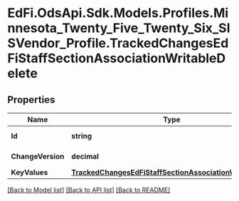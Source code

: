 # EdFi.OdsApi.Sdk.Models.Profiles.Minnesota_Twenty_Five_Twenty_Six_SISVendor_Profile.TrackedChangesEdFiStaffSectionAssociationWritableDelete

## Properties

Name | Type | Description | Notes
------------ | ------------- | ------------- | -------------
**Id** | **string** | Resource identifier | [optional] 
**ChangeVersion** | **decimal** | Change version | [optional] 
**KeyValues** | [**TrackedChangesEdFiStaffSectionAssociationWritableKey**](TrackedChangesEdFiStaffSectionAssociationWritableKey.md) |  | [optional] 

[[Back to Model list]](../README.md#documentation-for-models) [[Back to API list]](../README.md#documentation-for-api-endpoints) [[Back to README]](../README.md)

